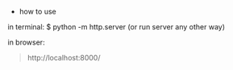 

- how to use

in terminal:
 $ python -m http.server
(or run server any other way)

in browser:
 > http://localhost:8000/

